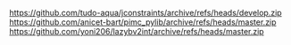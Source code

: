 https://github.com/tudo-aqua/jconstraints/archive/refs/heads/develop.zip
https://github.com/anicet-bart/pimc_pylib/archive/refs/heads/master.zip
https://github.com/yoni206/lazybv2int/archive/refs/heads/master.zip

